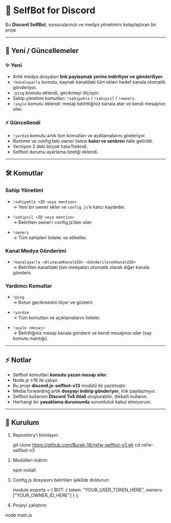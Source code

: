 # 🤖 SelfBot for Discord

Bu **Discord SelfBot**, sunucularınızı ve medya yönetimini kolaylaştıran bir proje

---

## 📌 Yeni / Güncellemeler

### ✨ Yeni
- Artık medya dosyaları **link paylaşmak yerine indiriliyor ve gönderiliyor**.  
- `!kanalayarla` komutu, kaynak kanaldaki tüm ekleri hedef kanala otomatik gönderiyor.  
- `!ping` komutu eklendi, gecikmeyi ölçüyor.  
- Sahip yönetimi komutları: `!sahipekle` / `!sahipsil` / `!owners`.  
- `!soyle` komutu eklendi: mesajı belirttiğiniz kanala atar ve kendi mesajınızı siler.

### ⚡ Güncellendi
- `!yardım` komutu artık tüm komutları ve açıklamalarını gösteriyor.  
- Runtime ve config’teki owner listesi **kalıcı ve senkron** hâle getirildi.  
- Versiyon 2 deki birçok hata fixlendi.
- Selfbot durumu ayarlama özeliği eklendi.

---

## 🛠 Komutlar

### Sahip Yönetimi
- `!sahipekle <ID veya mention>`  
  → Yeni bir owner ekler ve `config.js`’e kalıcı kaydeder.

- `!sahipsil <ID veya mention>`  
  → Belirtilen owner’ı config.js’den  siler.

- `!owners`  
  → Tüm sahipleri listeler ve etiketler.

### Kanal Medya Gönderimi
- `!kanalayarla <AlınacakKanaldID> <GönderilecekKanaldID>`  
  → Belirtilen kanaldaki tüm medyaları otomatik olarak diğer kanala gönderir.

### Yardımcı Komutlar
- `!ping`  
  → Botun gecikmesini ölçer ve gösterir.

- `!yardım`  
  → Tüm komutları ve açıklamalarını listeler.

- `!soyle <mesaj>`  
  → Belirttiğiniz mesajı kanala gönderir ve kendi mesajınızı siler (say komutu mantığı).  

---

## ⚡ Notlar
- Selfbot komutları **komutu yazan mesajı siler**.  
- Node.js ≥16 ile çalışır.  
- Bu proje **discord.js-selfbot-v13** modülü ile yazılmıştır.  
- Media forwarding artık **dosyayı indirip gönderiyor**, link paylaşmıyor.  
- Selfbot kullanımı **Discord ToS ihlali** oluşturabilir, dikkatli kullanın. 
- Herhangi bir **yasaklama durumunda** sorumluluk kabul etmiyorum. 

---

## 📂 Kurulum
1. Repository’i klonlayın:  

   git clone https://github.com/Burak-16/nsfw-selfbot-v3.git
   cd nsfw-selfbot-v3 

2. Modülleri indirin:

   npm install 

3. Config.js dosyasını belirtilen şekilde doldurun:

   module.exports = {
    BOT: {
    token: "YOUR_USER_TOKEN_HERE",
    owners: ["YOUR_OWNER_ID_HERE"]
  }
};

 4. Projeyi çalıştırın:

 node main.js
